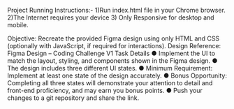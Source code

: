 Project Running Instructions:-
1)Run index.html file in your Chrome browser. 
2)The Internet requires your device
3) Only Responsive for desktop and mobile. 

Objective:
Recreate the provided Figma design using only HTML and CSS (optionally with JavaScript,
if required for interactions).
Design Reference:
Figma Design – Coding Challenge V1
Task Details
● Implement the UI to match the layout, styling, and components shown in the
Figma design.
● The design includes three different UI states.
● Minimum Requirement: Implement at least one state of the design accurately.
● Bonus Opportunity: Completing all three states will demonstrate your attention
to detail and front-end proficiency, and may earn you bonus points.
● Push your changes to a git repository and share the link.
